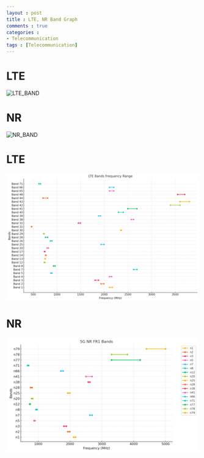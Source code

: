 ```yaml
---
layout : post
title : LTE, NR Band Graph
comments : true
categories : 
- Telecommunication
tags : [Telecommunication]
---
```


# LTE

![LTE_BAND](assets/images/LTE_Band.png)

# NR

![NR_BAND](assets/images/5G_NR_FR1_Bands.png)


# LTE

![LTE_BAND](img/LTE_Band.png)

# NR

![NR_BAND](img/5G_NR_FR1_Bands.png)